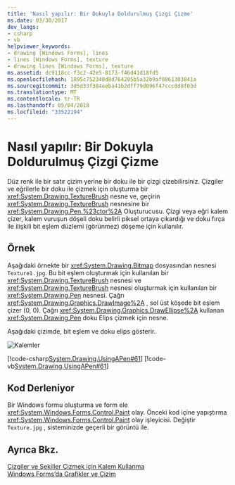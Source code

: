 ```yaml
---
title: 'Nasıl yapılır: Bir Dokuyla Doldurulmuş Çizgi Çizme'
ms.date: 03/30/2017
dev_langs:
- csharp
- vb
helpviewer_keywords:
- drawing [Windows Forms], lines
- lines [Windows Forms], texture
- drawing lines [Windows Forms], texture
ms.assetid: dc9118cc-f3c2-42e5-8173-f46d41d18fd5
ms.openlocfilehash: 1895c752340d8d764205b5a32b9af0861303841a
ms.sourcegitcommit: 3d5d33f384eeba41b2dff79d096f47ccc8d8f03d
ms.translationtype: MT
ms.contentlocale: tr-TR
ms.lasthandoff: 05/04/2018
ms.locfileid: "33522194"
---
```

# <a name="how-to-draw-a-line-filled-with-a-texture"></a>Nasıl yapılır: Bir Dokuyla Doldurulmuş Çizgi Çizme
Düz renk ile bir satır çizim yerine bir doku ile bir çizgi çizebilirsiniz. Çizgiler ve eğrilerle bir doku ile çizmek için oluşturma bir <xref:System.Drawing.TextureBrush> nesne ve, geçirin <xref:System.Drawing.TextureBrush> nesnesine bir <xref:System.Drawing.Pen.%23ctor%2A> Oluşturucusu. Çizgi veya eğri kalem çizer, kalem vuruşun döşeli doku belirli piksel ortaya çıkardığı ve doku fırça ile ilişkili bit eşlem düzlemi (görünmez) döşeme için kullanılır.  
  
## <a name="example"></a>Örnek  
 Aşağıdaki örnekte bir <xref:System.Drawing.Bitmap> dosyasından nesnesi `Texture1.jpg`. Bu bit eşlem oluşturmak için kullanılan bir <xref:System.Drawing.TextureBrush> nesnesi ve <xref:System.Drawing.TextureBrush> nesnesi oluşturmak için kullanılan bir <xref:System.Drawing.Pen> nesnesi. Çağrı <xref:System.Drawing.Graphics.DrawImage%2A> , sol üst köşede bit eşlem çizer (0, 0). Çağrı <xref:System.Drawing.Graphics.DrawEllipse%2A> kullanan <xref:System.Drawing.Pen> doku Elips çizmek için nesne.  
  
 Aşağıdaki çizimde, bit eşlem ve doku elips gösterir.  
  
 ![Kalemler](../../../../docs/framework/winforms/advanced/media/pens7.png "pens7")  
  
 [!code-csharp[System.Drawing.UsingAPen#61](../../../../samples/snippets/csharp/VS_Snippets_Winforms/System.Drawing.UsingAPen/CS/Class1.cs#61)]
 [!code-vb[System.Drawing.UsingAPen#61](../../../../samples/snippets/visualbasic/VS_Snippets_Winforms/System.Drawing.UsingAPen/VB/Class1.vb#61)]  
  
## <a name="compiling-the-code"></a>Kod Derleniyor  
 Bir Windows formu oluşturma ve form ele <xref:System.Windows.Forms.Control.Paint> olay. Önceki kod içine yapıştırma <xref:System.Windows.Forms.Control.Paint> olay işleyicisi. Değiştir `Texture.jpg` , sisteminizde geçerli bir görüntü ile.  
  
## <a name="see-also"></a>Ayrıca Bkz.  
 [Çizgiler ve Şekiller Çizmek için Kalem Kullanma](../../../../docs/framework/winforms/advanced/using-a-pen-to-draw-lines-and-shapes.md)  
 [Windows Forms’da Grafikler ve Çizim](../../../../docs/framework/winforms/advanced/graphics-and-drawing-in-windows-forms.md)
